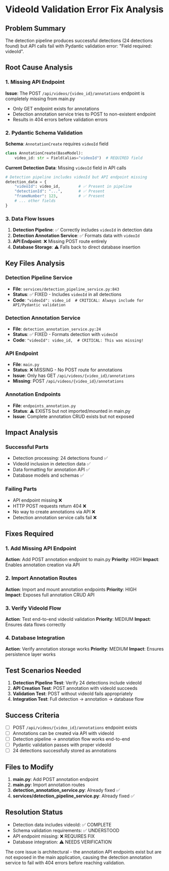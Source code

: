 # VideoId Validation Error Fix Analysis

## Problem Summary

The detection pipeline produces successful detections (24 detections found) but API calls fail with Pydantic validation error: "Field required: videoId". 

## Root Cause Analysis

### 1. Missing API Endpoint
**Issue**: The POST `/api/videos/{video_id}/annotations` endpoint is completely missing from main.py
- Only GET endpoint exists for annotations
- Detection annotation service tries to POST to non-existent endpoint
- Results in 404 errors before validation errors

### 2. Pydantic Schema Validation
**Schema**: `AnnotationCreate` requires `videoId` field
```python
class AnnotationCreate(BaseModel):
    video_id: str = Field(alias="videoId")  # REQUIRED field
```

**Current Detection Data**: Missing `videoId` field in API calls
```python
# Detection pipeline includes videoId but API endpoint missing
detection_data = {
    "videoId": video_id,        # ✅ Present in pipeline 
    "detectionId": "...",       # ✅ Present
    "frameNumber": 123,         # ✅ Present
    # ... other fields
}
```

### 3. Data Flow Issues

1. **Detection Pipeline**: ✅ Correctly includes `videoId` in detection data
2. **Detection Annotation Service**: ✅ Formats data with `videoId` 
3. **API Endpoint**: ❌ Missing POST route entirely
4. **Database Storage**: ⚠️ Falls back to direct database insertion

## Key Files Analysis

### Detection Pipeline Service
- **File**: `services/detection_pipeline_service.py:843`
- **Status**: ✅ FIXED - Includes `videoId` in all detections
- **Code**: `"videoId": video_id  # CRITICAL: Always include for API/Pydantic validation`

### Detection Annotation Service  
- **File**: `detection_annotation_service.py:24`
- **Status**: ✅ FIXED - Formats detection with `videoId`
- **Code**: `"videoId": video_id,  # CRITICAL: This was missing!`

### API Endpoint
- **File**: `main.py`
- **Status**: ❌ MISSING - No POST route for annotations
- **Issue**: Only has GET `/api/videos/{video_id}/annotations`
- **Missing**: POST `/api/videos/{video_id}/annotations`

### Annotation Endpoints
- **File**: `endpoints_annotation.py`
- **Status**: ⚠️ EXISTS but not imported/mounted in main.py
- **Issue**: Complete annotation CRUD exists but not exposed

## Impact Analysis

### Successful Parts
- Detection processing: 24 detections found ✅
- VideoId inclusion in detection data ✅  
- Data formatting for annotation API ✅
- Database models and schemas ✅

### Failing Parts
- API endpoint missing ❌
- HTTP POST requests return 404 ❌
- No way to create annotations via API ❌
- Detection annotation service calls fail ❌

## Fixes Required

### 1. Add Missing API Endpoint
**Action**: Add POST annotation endpoint to main.py
**Priority**: HIGH
**Impact**: Enables annotation creation via API

### 2. Import Annotation Routes
**Action**: Import and mount annotation endpoints
**Priority**: HIGH  
**Impact**: Exposes full annotation CRUD API

### 3. Verify VideoId Flow
**Action**: Test end-to-end videoId validation
**Priority**: MEDIUM
**Impact**: Ensures data flows correctly

### 4. Database Integration
**Action**: Verify annotation storage works
**Priority**: MEDIUM
**Impact**: Ensures persistence layer works

## Test Scenarios Needed

1. **Detection Pipeline Test**: Verify 24 detections include videoId
2. **API Creation Test**: POST annotation with videoId succeeds
3. **Validation Test**: POST without videoId fails appropriately
4. **Integration Test**: Full detection -> annotation -> database flow

## Success Criteria

- [ ] POST `/api/videos/{video_id}/annotations` endpoint exists
- [ ] Annotations can be created via API with videoId
- [ ] Detection pipeline -> annotation flow works end-to-end
- [ ] Pydantic validation passes with proper videoId
- [ ] 24 detections successfully stored as annotations

## Files to Modify

1. **main.py**: Add POST annotation endpoint
2. **main.py**: Import annotation routes
3. **detection_annotation_service.py**: Already fixed ✅
4. **services/detection_pipeline_service.py**: Already fixed ✅

## Resolution Status

- Detection data includes videoId: ✅ COMPLETE
- Schema validation requirements: ✅ UNDERSTOOD  
- API endpoint missing: ❌ REQUIRES FIX
- Database integration: ⚠️ NEEDS VERIFICATION

The core issue is architectural - the annotation API endpoints exist but are not exposed in the main application, causing the detection annotation service to fail with 404 errors before reaching validation.